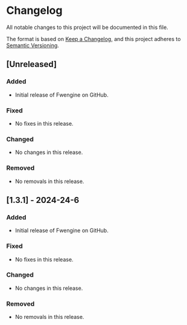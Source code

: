 # Changelog

All notable changes to this project will be documented in this file.

The format is based on [Keep a Changelog](https://keepachangelog.com/en/1.1.0/),
and this project adheres to [Semantic Versioning](https://semver.org/spec/v2.0.0.html).

## [Unreleased]

### Added

- Initial release of Fwengine on GitHub.

### Fixed

- No fixes in this release.

### Changed

- No changes in this release.

### Removed

- No removals in this release.

## [1.3.1] - 2024-24-6

### Added

- Initial release of Fwengine on GitHub.

### Fixed

- No fixes in this release.

### Changed

- No changes in this release.

### Removed

- No removals in this release.